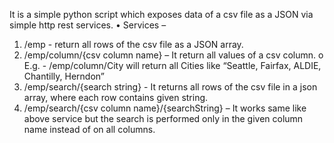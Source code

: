 It is a simple python script which exposes data of a csv file as a JSON via simple http rest services.
•	Services –
1.	/emp - return all rows of the csv file as a JSON array.
2.	/emp/column/{csv column name} – It return all values of a csv column.
o	E.g. - /emp/column/City will return all Cities like “Seattle, Fairfax, ALDIE, Chantilly, Herndon”
3.	/emp/search/{search string} - It returns all rows of the csv file in a json array, where each row contains given string.
4.	/emp/search/{csv column name}/{searchString} – It works same like above service but the search is performed only in the given column name instead of on all columns.
